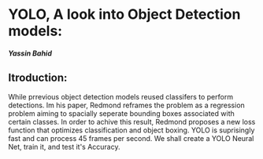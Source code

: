 # YOLO, A look into Object Detection models:
##### Yassin Bahid

## Itroduction:
While prrevious object detection models reused classifers to perform detections. Im his paper, Redmond reframes the problem as a regression problem aiming to spacially seperate bounding boxes associated with certain classes. In order to achive this result, Redmond proposes a new loss function that optimizes classification and object boxing. YOLO is suprisingly fast and can process 45 frames per second. We shall create a YOLO Neural Net, train it, and test it's Accuracy.
